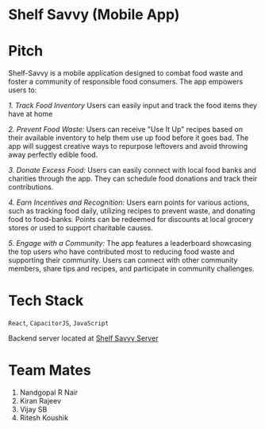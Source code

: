 # Shelf Savvy (Mobile App)

# Pitch
Shelf-Savvy is a mobile application designed to combat food waste and foster a 
community of responsible food consumers. The app empowers users to:

*1. Track Food Inventory*
     Users can easily input and track the food items they have at home

*2. Prevent Food Waste:*
    Users can receive "Use It Up" recipes based on their available inventory 
    to help them use up food before it goes bad. The app will suggest creative 
    ways to repurpose leftovers and avoid throwing away perfectly edible food.

*3. Donate Excess Food:*
    Users can easily connect with local food banks and charities through the app.
    They can schedule food donations and track their contributions.

*4. Earn Incentives and Recognition:*
    Users earn points for various actions, such as tracking food daily, 
    utilizing recipes to prevent waste, and donating food to food-banks.
    Points can be redeemed for discounts at local grocery stores or used to 
    support charitable causes.

*5. Engage with a Community:*
    The app features a leaderboard showcasing the top users who have 
    contributed most to reducing food waste and supporting their community.
    Users can connect with other community members, share tips and recipes, 
    and participate in community challenges.

# Tech Stack
```React```, ```CapacitorJS```, ```JavaScript```

Backend server located at [Shelf Savvy Server](https://github.com/infinite-sum-games/shelf-savvy-server)

# Team Mates
1. Nandgopal R Nair
2. Kiran Rajeev
3. Vijay SB
4. Ritesh Koushik